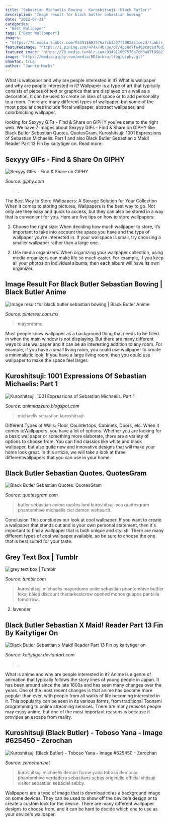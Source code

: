 ```yaml
---
title: "Sebastian Michaelis Bowing - Kuroshitsuji (black Butler)"
description: "Image result for black butler sebastian bowing"
date: "2022-07-21"
categories:
- "Best Wallpaper"
tags: ["Best Wallpaper"]
images:
- "https://78.media.tumblr.com/934911607576a7cb3a97f89823c1ce2d/tumblr_nsf8tlkXXN1upwdgco1_r1_500.jpg"
featuredImage: "https://i.pinimg.com/474x/4b/3e/d7/4b3ed7f6409cacadf6d25885591bb2d3--anime-kuroshitsuji-black-butler-kuroshitsuji.jpg"
featured_image: "https://78.media.tumblr.com/934911607576a7cb3a97f89823c1ce2d/tumblr_nsf8tlkXXN1upwdgco1_r1_500.jpg"
image: "https://media.giphy.com/media/RD4brbrujttbq/giphy.gif"
ShowToc: true
author: "Jannie Marks"
---
```



What is wallpaper and why are people interested in it?
What is wallpaper and why are people interested in it?
Wallpaper is a type of art that typically consists of pieces of text or graphics that are displayed on a wall as a decoration. It can be used to create an idea of space or to add personality to a room. There are many different types of wallpaper, but some of the most popular ones include floral wallpaper, abstract wallpaper, and colorblocking wallpaper.

	

		
looking for Sexyyy GIFs - Find &amp; Share on GIPHY you've came to the right web. We have 7 Images about Sexyyy GIFs - Find &amp; Share on GIPHY like Black Butler Sebastian Quotes. QuotesGram, Kuroshitsuji: 1001 Expressions of Sebastian Michaelis: Part 1 and also Black Butler Sebastian x Maid! Reader Part 13 Fin by kaitytiger on. Read more:
		
    
## Sexyyy GIFs - Find &amp; Share On GIPHY

<img loading=lazy src="https://media.giphy.com/media/RD4brbrujttbq/giphy.gif" onerror="this.onerror=null;this.src='https://tse3.mm.bing.net/th?id=OIP.TeaCApxeYi7lPj1gplOSvQHaEK&amp;pid=15.1';" alt="Sexyyy GIFs - Find &amp; Share on GIPHY">

_Source: giphy.com_

>. 

	

The Best Way to Store Wallpapers: A Storage Solution for Your Collection
When it comes to storing pictures, Wallpapers is the best way to go. Not only are they easy and quick to access, but they can also be stored in a way that is convenient for you. Here are five tips on how to store wallpapers:
1) Choose the right size: When deciding how much wallpaper to store, it’s important to take into account the space you have and the type of wallpaper you’re interested in. If your wallspace is small, try choosing a smaller wallpaper rather than a large one.

2) Use media organizers: When organizing your wallpaper collection, using media organizers can make life so much easier. For example, if you keep all your photos on individual albums, then each album will have its own organizer.

    
## Image Result For Black Butler Sebastian Bowing | Black Butler Anime

<img loading=lazy src="https://i.pinimg.com/474x/4b/3e/d7/4b3ed7f6409cacadf6d25885591bb2d3--anime-kuroshitsuji-black-butler-kuroshitsuji.jpg" onerror="this.onerror=null;this.src='https://tse2.mm.bing.net/th?id=OIP.moQq0LVbuKZM8NukWQ7D-AAAAA&amp;pid=15.1';" alt="Image result for black butler sebastian bowing | Black Butler Anime">

_Source: pinterest.com.mx_

>mayordomo. 

	

Most people know wallpaper as a background thing that needs to be filled in when the main window is not displaying. But there are many different ways to use wallpaper and it can be an interesting addition to any room. For example, if you have a small living room, you could use wallpaper to create a minimalistic look. If you have a large living room, then you could use wallpaper to make the space feel larger.

    
## Kuroshitsuji: 1001 Expressions Of Sebastian Michaelis: Part 1

<img loading=lazy src="http://celestialkitsune.files.wordpress.com/2008/10/screenshots_30419.jpg?w=450" onerror="this.onerror=null;this.src='https://tse2.mm.bing.net/th?id=OIP.AKraBvN80n0TPT59vC_qywAAAA&amp;pid=15.1';" alt="Kuroshitsuji: 1001 Expressions of Sebastian Michaelis: Part 1">

_Source: animeazzuro.blogspot.com_

>michaelis sebastian kuroshitsuji. 

	

Different Types of Walls: Floor, Countertops, Cabinets, Doors, etc.
When it comes toWallpapers, you have a lot of options. Whether you are looking for a basic wallpaper or something more elaborate, there are a variety of options to choose from. You can find classics like white and black wallpaper, but also quite new and innovative designs that will make your home look great. In this article, we will take a look at three differentwallpapers that you can use in your home.

    
## Black Butler Sebastian Quotes. QuotesGram

<img loading=lazy src="http://media-cache-ak0.pinimg.com/736x/55/cd/8f/55cd8f58c72fc004ffda2078558a0e0c.jpg" onerror="this.onerror=null;this.src='https://tse2.mm.bing.net/th?id=OIP.I4et9pjL5mcUjaEmJ2KiGgHaJD&amp;pid=15.1';" alt="Black Butler Sebastian Quotes. QuotesGram">

_Source: quotesgram.com_

>butler sebastian anime quotes lord kuroshitsuji yes quotesgram phantomhive michaelis ciel demon weheartit. 

	

Conclusion
This concludes our look at cool wallpaper! If you want to create a wallpaper that stands out and is your own personal statement, then it's important to find a wallpaper that is both unique and stylish. There are many different types of cool wallpaper available, so be sure to choose the one that is best suited for your taste.

    
## Grey Text Box | Tumblr

<img loading=lazy src="https://78.media.tumblr.com/934911607576a7cb3a97f89823c1ce2d/tumblr_nsf8tlkXXN1upwdgco1_r1_500.jpg" onerror="this.onerror=null;this.src='https://tse1.mm.bing.net/th?id=OIP.ubhuU-BrEN-jcTe1bOdxtwAAAA&amp;pid=15.1';" alt="grey text box | Tumblr">

_Source: tumblr.com_

>kuroshitsuji michaelis mayordomo unite sebastián phantomhive buttler lokaj băieți discount thedarkestcrow opened monos guapos pantalla tomorrow. 

	

2. lavender 

    
## Black Butler Sebastian X Maid! Reader Part 13 Fin By Kaitytiger On

<img loading=lazy src="https://orig00.deviantart.net/0929/f/2015/011/d/2/black_butler_sebastian_x_maid__reader_part_13_fin_by_kaitytiger-d8dja1v.jpg" onerror="this.onerror=null;this.src='https://tse3.mm.bing.net/th?id=OIP.ubVDKdX20L7lF6Zu-CuKSgHaKG&amp;pid=15.1';" alt="Black Butler Sebastian x Maid! Reader Part 13 Fin by kaitytiger on">

_Source: kaitytiger.deviantart.com_

>. 

	

What is anime and why are people interested in it?
Anime is a genre of animation that typically follows the story lines of young people in Japan. It has been around since the late 1800s and has seen many changes over the years. One of the most recent changes is that anime has become more popular than ever, with people from all walks of life becoming interested in it. This popularity can be seen in its various forms, from traditional Toonami programming to online streaming services. There are many reasons people may enjoy anime, but one of the most important reasons is because it provides an escape from reality.

    
## Kuroshitsuji (Black Butler) - Toboso Yana - Image #625450 - Zerochan

<img loading=lazy src="https://s1.zerochan.net/Kuroshitsuji.600.625450.jpg" onerror="this.onerror=null;this.src='https://tse2.mm.bing.net/th?id=OIP.leu0IhM6DhW_egzKVDX4GQAAAA&amp;pid=15.1';" alt="Kuroshitsuji (Black Butler) - Toboso Yana - Image #625450 - Zerochan">

_Source: zerochan.net_

>kuroshitsuji michaelis demon forme yana toboso demonio phantomhive verdadera sebastians sebas originelle official shitsuji visiter sebastián sebaciel sebby. 

	

Wallpapers are a type of image that is downloaded as a background image on some devices. They can be used to show off the device's design or to create a custom look for the device. There are many different wallpaper designs to choose from, and it can be hard to decide which one to use as your device's wallpaper.

